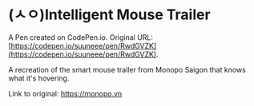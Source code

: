 # (ㅅㅇ)Intelligent Mouse Trailer

A Pen created on CodePen.io. Original URL: [https://codepen.io/suuneee/pen/RwdGVZK](https://codepen.io/suuneee/pen/RwdGVZK).

A recreation of the smart mouse trailer from Monopo Saigon that knows what it's hovering.

Link to original: https://monopo.vn